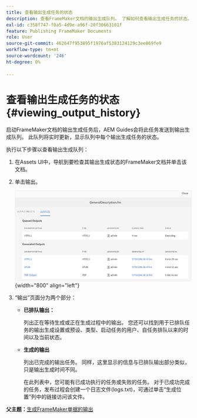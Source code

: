 ```yaml
---
title: 查看输出生成任务的状态
description: 查看FrameMaker文档的输出生成队列。 了解如何查看输出生成任务的状态。
exl-id: c358f747-f0a5-4d9e-a96f-20f30663101f
feature: Publishing FrameMaker Documents
role: User
source-git-commit: 462647f953895f1976af5383124129c3ee869fe9
workflow-type: tm+mt
source-wordcount: '246'
ht-degree: 0%

---
```


# 查看输出生成任务的状态 {#viewing_output_history}

启动FrameMaker文档的输出生成任务后，AEM Guides会将此任务发送到输出生成队列。 此队列将实时更新，显示队列中每个输出生成任务的状态。

执行以下步骤以查看输出生成队列：

1. 在Assets UI中，导航到要检查其输出生成状态的FrameMaker文档并单击该文档。

1. 单击输出。

   ![](images/output-queued-fm.png){width="800" align="left"}

1. “输出”页面分为两个部分：

   - **已排队输出：**

     列出正在等待生成或正在生成过程中的输出。 您还可以找到用于已排队任务的输出生成设置或预设、类型、启动任务的用户、自任务排队以来的时间以及当前状态。

   - **生成的输出**

     列出已完成的输出任务。 同样，这里显示的信息与已排队输出部分类似，只是输出生成时间不同。

     在此列表中，您可能有已成功执行的任务或失败的任务。 对于已成功完成的任务，发布过程会创建一个日志文件\(logs.txt\)，可通过单击“生成位置”列中的链接访问该文件。


**父主题：**[&#x200B;生成FrameMaker单据的输出](fm-output-generatation.md)
